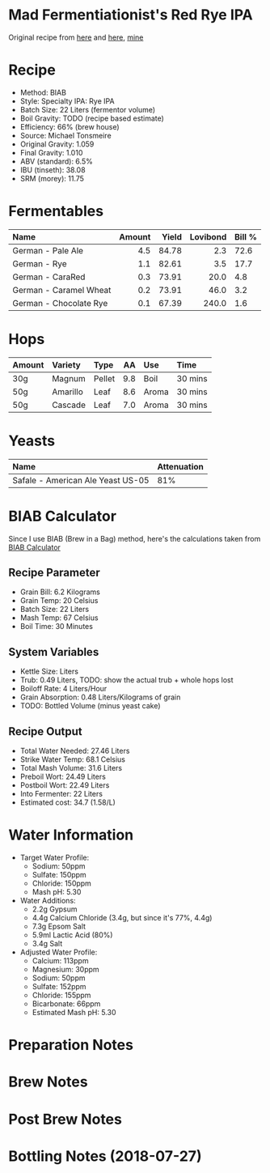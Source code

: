 Mad Fermentiationist's Red Rye IPA
================

Original recipe from [here](https://www.themadfermentationist.com/2012/08/india-red-rye-ale-recipe.html) and [here](https://www.themadfermentationist.com/2013/04/three-modern-times-west-test-batches.html), [mine](https://www.brewersfriend.com/homebrew/recipe/view/907558/madfermentationist-s-leftovers-red-rye-ipa)

Recipe
======

-   Method: BIAB
-   Style: Specialty IPA: Rye IPA
-   Batch Size: 22 Liters (fermentor volume)
-   Boil Gravity: TODO (recipe based estimate)
-   Efficiency: 66% (brew house)
-   Source: Michael Tonsmeire
-   Original Gravity: 1.059
-   Final Gravity: 1.010
-   ABV (standard): 6.5%
-   IBU (tinseth): 38.08
-   SRM (morey): 11.75

Fermentables
============

| Name                   |  Amount|  Yield|  Lovibond| Bill % |
|:-----------------------|-------:|------:|---------:|:-------|
| German - Pale Ale      |     4.5|  84.78|       2.3| 72.6   |
| German - Rye           |     1.1|  82.61|       3.5| 17.7   |
| German - CaraRed       |     0.3|  73.91|      20.0| 4.8    |
| German - Caramel Wheat |     0.2|  73.91|      46.0| 3.2    |
| German - Chocolate Rye |     0.1|  67.39|     240.0| 1.6    |

Hops
====

| Amount | Variety  | Type   |   AA| Use   | Time    |
|:-------|:---------|:-------|----:|:------|:--------|
| 30g    | Magnum   | Pellet |  9.8| Boil  | 30 mins |
| 50g    | Amarillo | Leaf   |  8.6| Aroma | 30 mins |
| 50g    | Cascade  | Leaf   |  7.0| Aroma | 30 mins |

Yeasts
======

| Name                              | Attenuation |
|:----------------------------------|:------------|
| Safale - American Ale Yeast US-05 | 81%         |

BIAB Calculator
===============

Since I use BIAB (Brew in a Bag) method, here's the calculations taken from [BIAB Calculator](http://www.biabcalculator.com/)

Recipe Parameter
----------------

-   Grain Bill: 6.2 Kilograms
-   Grain Temp: 20 Celsius
-   Batch Size: 22 Liters
-   Mash Temp: 67 Celsius
-   Boil Time: 30 Minutes

System Variables
----------------

-   Kettle Size: Liters
-   Trub: 0.49 Liters, TODO: show the actual trub + whole hops lost
-   Boiloff Rate: 4 Liters/Hour
-   Grain Absorption: 0.48 Liters/Kilograms of grain
-   TODO: Bottled Volume (minus yeast cake)

Recipe Output
-------------

-   Total Water Needed: 27.46 Liters
-   Strike Water Temp: 68.1 Celsius
-   Total Mash Volume: 31.6 Liters
-   Preboil Wort: 24.49 Liters
-   Postboil Wort: 22.49 Liters
-   Into Fermenter: 22 Liters
-   Estimated cost: 34.7 (1.58/L)

Water Information
=================

-   Target Water Profile:
    -   Sodium: 50ppm
    -   Sulfate: 150ppm
    -   Chloride: 150ppm
    -   Mash pH: 5.30
-   Water Additions:
    -   2.2g Gypsum
    -   4.4g Calcium Chloride (3.4g, but since it's 77%, 4.4g)
    -   7.3g Epsom Salt
    -   5.9ml Lactic Acid (80%)
    -   3.4g Salt
-   Adjusted Water Profile:
    -   Calcium: 113ppm
    -   Magnesium: 30ppm
    -   Sodium: 50ppm
    -   Sulfate: 152ppm
    -   Chloride: 155ppm
    -   Bicarbonate: 66ppm
    -   Estimated Mash pH: 5.30

Preparation Notes
=================

Brew Notes
==========

Post Brew Notes
===============

Bottling Notes (2018-07-27)
===========================
